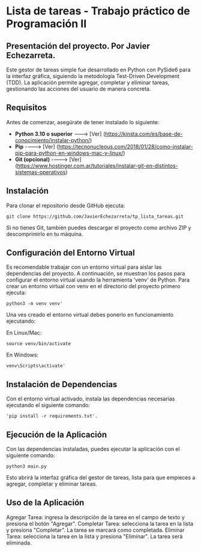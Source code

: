 # Lista de tareas - Trabajo práctico de Programación II

## Presentación del proyecto. Por Javier Echezarreta.

Este gestor de tareas simple fue desarrollado en Python con PySide6 para la interfaz gráfica, siguiendo la metodología Test-Driven Development (TDD). La aplicación permite agregar, completar y eliminar tareas, gestionando las acciones del usuario de manera concreta.

## Requisitos

Antes de comenzar, asegúrate de tener instalado lo siguiente: 
- **Python 3.10 o superior** ---> [Ver] (https://kinsta.com/es/base-de-conocimiento/instalar-python/)
- **Pip** ----> [Ver] (https://tecnonucleous.com/2018/01/28/como-instalar-pip-para-python-en-windows-mac-y-linux/) 
- **Git (opcional)** ----> [Ver] (https://www.hostinger.com.ar/tutoriales/instalar-git-en-distintos-sistemas-operativos)

## Instalación

Para clonar el repositorio desde GitHub ejecuta: 
``` 
git clone https://github.com/JavierEchezarreta/tp_lista_tareas.git
```
Si no tienes Git, también puedes descargar el proyecto como archivo ZIP y descomprimirlo en tu máquina.

## Configuración del Entorno Virtual

Es recomendable trabajar con un entorno virtual para aislar las dependencias del proyecto. A continuación, se muestran los pasos para configurar el entorno virtual usando la herramienta 'venv' de Python. Para crear un entorno virtual con venv en el directorio del proyecto primero ejecuta:
``` 
python3 -m venv venv'
```
Una ves creado el entorno virtual debes ponerlo en funcionamiento ejecutando:

En Linux/Mac:
``` 
source venv/bin/activate
```
En Windows:
``` 
venv\Scripts\activate' 
```

## Instalación de Dependencias

Con el entorno virtual activado, instala las dependencias necesarias ejecutando el siguiente comando: 
``` 
'pip install -r requirements.txt'. 
```

## Ejecución de la Aplicación

Con las dependencias instaladas, puedes ejecutar la aplicación con el siguiente comando: 
``` 
python3 main.py
```
Esto abrirá la interfaz gráfica del gestor de tareas, lista para que empieces a agregar, completar y eliminar tareas.

## Uso de la Aplicación

Agregar Tarea: ingresa la descripción de la tarea en el campo de texto y presiona el botón "Agregar". Completar Tarea: selecciona la tarea en la lista y presiona "Completar". La tarea se marcará como completada. Eliminar Tarea: selecciona la tarea en la lista y presiona "Eliminar". La tarea será eliminada.




